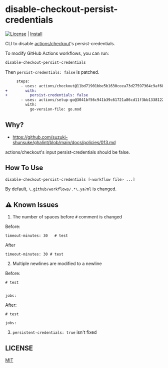 # disable-checkout-persist-credentials

[![License](http://img.shields.io/badge/license-mit-blue.svg?style=flat-square)](https://raw.githubusercontent.com/suzuki-shunsuke/disable-checkout-persist-credentials/main/LICENSE) | [Install](INSTALL.md)

CLI to disable [actions/checkout](https://github.com/actions/checkout)'s persist-credentials.

To modify GitHub Actions workflows, you can run:

```sh
disable-checkout-persist-credentials
```

Then `persist-credentials: false` is patched.

```diff
     steps:
       - uses: actions/checkout@11bd71901bbe5b1630ceea73d27597364c9af683 # v4.2.2
+        with:
+          persist-credentials: false
       - uses: actions/setup-go@3041bf56c941b39c61721a86cd11f3bb1338122a # v5.2.0
         with:
           go-version-file: go.mod
```

## Why?

- https://github.com/suzuki-shunsuke/ghalint/blob/main/docs/policies/013.md

actions/checkout's input persist-credentials should be false.

## How To Use

```sh
disable-checkout-persist-credentials [<workflow file> ...]
```

By default, `\.github/workflows/.*\.ya?ml` is changed.

## :warning: Known Issues

1. The number of spaces before `#` comment is changed

Before:

```
timeout-minutes: 30   # test
```

After

```
timeout-minutes: 30 # test
```

2. Multiple newlines are modified to a newline

Before:

```
# test


jobs:
```

After:

```
# test

jobs:
```

3. `persistent-credentials: true` isn't fixed

## LICENSE

[MIT](LICENSE)
